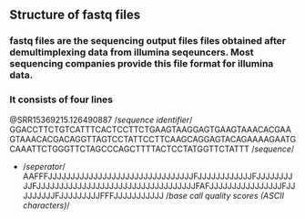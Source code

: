 ## Structure of fastq files
### fastq files are the sequencing output files files obtained after demultimplexing data from illumina seqeuncers. Most sequencing companies provide this file format for illumina data.
### It consists of four lines


@SRR15369215.126490887 /*sequence identifier*/
GGACCTTCTGTCATTTCACTCCTTCTGAAGTAAGGAGTGAAGTAAACACGAAGTAAACACGACAGGTTAGTCCTATTCCTTCAAGCAGGAGTACAGAAAAGAATGCAAATTCTGGGTTCTAGCCCAGCTTTTACTCCTATGGTTCTATTT /*sequence*/
+ /*seperator*/
AAFFFJJJJJJJJJJJJJJJJJJJJJJJJJJJJJJJJFJJJJJJJJJJJJFJJJJJJJJJJFJJJJJJJJJJJJJJJJJJJJJJJJJJJJJJJJJJJFAFJJJJJJJJJJJJJJJJFJJJJJJJJJFJJJJJJJJJFFFJJJJJJJJJJJ /*base call quality scores (ASCII characters)*/
